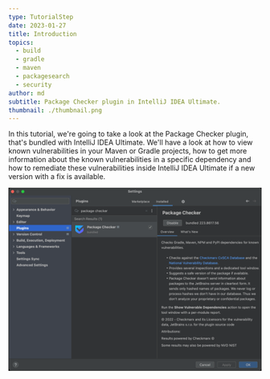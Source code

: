 ```yaml
---
type: TutorialStep
date: 2023-01-27
title: Introduction
topics:
  - build
  - gradle
  - maven
  - packagesearch
  - security
author: md
subtitle: Package Checker plugin in IntelliJ IDEA Ultimate.
thumbnail: ./thumbnail.png
---
```


In this tutorial, we're going to take a look at the Package Checker plugin, that's bundled with IntelliJ IDEA Ultimate. We'll have a look at how to view known vulnerabilities in your Maven or Gradle projects, how to get more information about the known vulnerabilities in a specific dependency and how to remediate these vulnerabilities inside IntelliJ IDEA Ultimate if a new version with a fix is available.

![Package Checker plugin](plugin.png)
